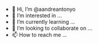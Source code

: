 - 👋 Hi, I’m @aandreantonyo
- 👀 I’m interested in ...
- 🌱 I’m currently learning ...
- 💞️ I’m looking to collaborate on ...
- 📫 How to reach me ...

<!---
aandreantonyo/aandreantonyo is a ✨ special ✨ repository because its `README.md` (this file) appears on your GitHub profile.
You can click the Preview link to take a look at your changes.
--->
